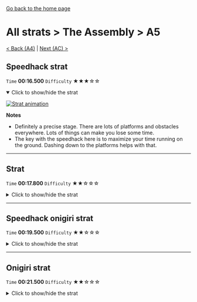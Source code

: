 [Go back to the home page](https://github.com/Doublevil/scbspeedrun)

# All strats > The Assembly > A5

[< Back (A4)](https://github.com/Doublevil/scbspeedrun/blob/main/levels/all_lvl/A/A4.md) | [Next (AC) >](https://github.com/Doublevil/scbspeedrun/blob/main/levels/all_lvl/A/AC.md)

## Speedhack strat

`Time` **00:16.500** `Difficulty` ★★★☆☆
<details open>
  <summary>Click to show/hide the strat</summary>

  [![Strat animation](https://github.com/Doublevil/scbspeedrun/blob/main/media/levels/A/A5_S_Strat.webp)](https://github.com/Doublevil/scbspeedrun/blob/main/media/levels/A/A5_S_Strat.mp4?raw=true)

  **Notes**
  - Definitely a precise stage. There are lots of platforms and obstacles everywhere. Lots of things can make you lose some time.
  - The key with the speedhack here is to maximize your time running on the ground. Dashing down to the platforms helps with that.
</details>

---
## Strat

`Time` **00:17.800** `Difficulty` ★★☆☆☆
<details>
  <summary>Click to show/hide the strat</summary>

  [![Strat animation](https://github.com/Doublevil/scbspeedrun/blob/main/media/levels/A/A5_Strat.webp)](https://github.com/Doublevil/scbspeedrun/blob/main/media/levels/A/A5_Strat.mp4?raw=true)

  **Notes**
  - A very optimization-heavy stage - be careful not to jump too high or too low, but you can adjust in a variety of ways if your position isn't exactly right.
  - Clearing that first section without touching the ground saves you some time because it means you fall faster on the right side.
</details>

---
## Speedhack onigiri strat

`Time` **00:19.500** `Difficulty` ★★☆☆☆
<details>
  <summary>Click to show/hide the strat</summary>

  [![Strat animation](https://github.com/Doublevil/scbspeedrun/blob/main/media/levels/A/A5_S_OnigiriStrat.webp)](https://github.com/Doublevil/scbspeedrun/blob/main/media/levels/A/A5_S_OnigiriStrat.mp4?raw=true)

  **Notes**
  - A very optimization-heavy stage - be careful not to jump too high or too low, but you can adjust in a variety of ways if your position isn't exactly right.
</details>

---
## Onigiri strat

`Time` **00:21.500** `Difficulty` ★★☆☆☆
<details>
  <summary>Click to show/hide the strat</summary>

  [![Strat animation](https://github.com/Doublevil/scbspeedrun/blob/main/media/levels/A/A5_Onigiri.webp)](https://github.com/Doublevil/scbspeedrun/blob/main/media/levels/A/A5_Onigiri.mp4?raw=true)

  **Notes**
  - A very optimization-heavy stage - be careful not to jump too high or too low, but you can adjust in a variety of ways if your position isn't exactly right.
  - Clearing that first section without touching the ground saves you some time because it means you fall faster on the right side.
  - Don't try to improvise your way out of the onigiri, you'll take an unoptimized route at best and maybe even trip over some glitch blocks. Fall back to the Any% strat path.
</details>
